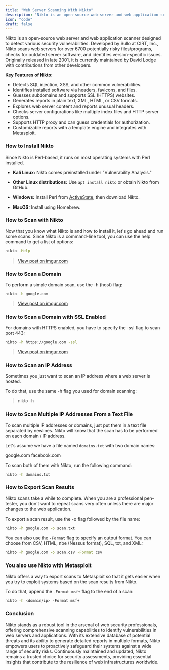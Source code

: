 ```yaml
---
title: "Web Server Scanning With Nikto"
description: "Nikto is an open-source web server and web application scanner."
icon: "code"
draft: false
---
```


Nikto is an open-source web server and web application scanner designed to detect various security vulnerabilities. Developed by Sullo at CIRT, Inc., Nikto scans web servers for over 6700 potentially risky files/programs, checks for outdated server software, and identifies version-specific issues. Originally released in late 2001, it is currently maintained by David Lodge with contributions from other developers.

**Key Features of Nikto:**
- Detects SQL injection, XSS, and other common vulnerabilities.
- Identifies installed software via headers, favicons, and files.
- Guesses subdomains and supports SSL (HTTPS) websites.
- Generates reports in plain text, XML, HTML, or CSV formats.
- Explores web server content and reports unusual headers.
- Checks server configurations like multiple index files and HTTP server options.
- Supports HTTP proxy and can guess credentials for authorization.
- Customizable reports with a template engine and integrates with Metasploit.

### How to Install Nikto

Since Nikto is Perl-based, it runs on most operating systems with Perl installed.

- **Kali Linux:** Nikto comes preinstalled under "Vulnerability Analysis."
  
- **Other Linux distributions:** Use `apt install nikto` or obtain Nikto from GitHub.

- **Windows:** Install Perl from [ActiveState](https://www.activestate.com/activeperl), then download Nikto.

- **MacOS:** Install using Homebrew.

### How to Scan with Nikto

Now that you know what Nikto is and how to install it, let's go ahead and run some scans. Since Nikto is a command-line tool, you can use the help command to get a list of options:
```sh
nikto -Help
```

<blockquote class="imgur-embed-pub" lang="en" data-id="NETte0T"><a href="https://imgur.com/NETte0T">View post on imgur.com</a></blockquote><script async src="//s.imgur.com/min/embed.js" charset="utf-8"></script>

### How to Scan a Domain

To perform a simple domain scan, use the -h (host) flag:

```sh
nikto -h google.com
```

<blockquote class="imgur-embed-pub" lang="en" data-id="upKVLLP"><a href="https://imgur.com/upKVLLP">View post on imgur.com</a></blockquote><script async src="//s.imgur.com/min/embed.js" charset="utf-8"></script>

### How to Scan a Domain with SSL Enabled

For domains with HTTPS enabled, you have to specify the -ssl flag to scan port 443:
```sh
nikto -h https://google.com -ssl
```

<blockquote class="imgur-embed-pub" lang="en" data-id="fdPpHy2"><a href="https://imgur.com/fdPpHy2">View post on imgur.com</a></blockquote><script async src="//s.imgur.com/min/embed.js" charset="utf-8"></script>

### How to Scan an IP Address
Sometimes you just want to scan an IP address where a web server is hosted.

To do that, use the same -h flag you used for domain scanning:

> nikto -h <ip address>

### How to Scan Multiple IP Addresses From a Text File

To scan multiple IP addresses or domains, just put them in a text file separated by newlines. Nikto will know that the scan has to be performed on each domain / IP address.

Let's assume we have a file named `domains.txt` with two domain names:

google.com
facebook.com

To scan both of them with Nikto, run the following command:
```sh
nikto -h domains.txt
```

### How to Export Scan Results
Nikto scans take a while to complete. When you are a professional pen-tester, you don't want to repeat scans very often unless there are major changes to the web application.

To export a scan result, use the -o flag followed by the file name:
```sh
nikto -h google.com -o scan.txt
```

You can also use the `-Format` flag to specify an output format. You can choose from CSV, HTML, nbe (Nessus format), SQL, txt, and XML:
```sh
nikto -h google.com -o scan.csv -Format csv
```

### You also use Nikto with Metasploit
Nikto offers a way to export scans to Metasploit so that it gets easier when you try to exploit systems based on the scan results from Nikto.

To do that, append the `-Format msf+` flag to the end of a scan:
```sh
nikto -h <domain/ip> -Format msf+
```

### Conclusion

Nikto stands as a robust tool in the arsenal of web security professionals, offering comprehensive scanning capabilities to identify vulnerabilities in web servers and applications. With its extensive database of potential threats and its ability to generate detailed reports in multiple formats, Nikto empowers users to proactively safeguard their systems against a wide range of security risks. Continuously maintained and updated, Nikto remains a trusted choice for security assessments, providing essential insights that contribute to the resilience of web infrastructures worldwide.